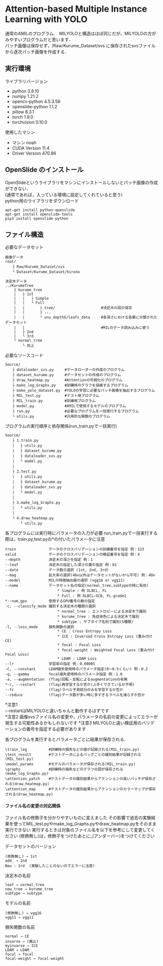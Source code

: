 # Attention-based Multiple Instance Learning with YOLO

通常のAMILのプログラム． 
MILYOLOと構造はほぼ同じだが，MILYOLOの方がみやすいプログラムだと思います．  
パッチ画像は保存せず，/Raw/Kurume_Dataset/svs に保存されたsvsファイルから逐次パッチ画像を作成する．

## 実行環境
ライブラリバージョン
- python 3.8.10
- numpy 1.21.2
- opencv-python 4.5.3.56
- openslide-python 1.1.2
- pillow 8.3.1
- torch 1.9.0
- torchvision 0.10.0

使用したマシン
- マシン noah
- CUDA Version 11.4
- Driver Version 470.86

## OpenSlide のインストール
OpenSlideというライブラリをマシンにインストールしないとパッチ画像の作成ができない．  
(通常であれば，入っている環境に設定してくれていると思う)  
python用のライブラリをダウンロード  
```
apt-get install python-openslide
apt-get install openslide-tools
pip3 install openslide-python
```

## ファイル構造
必要なデータセット
```
画像データ
root/
　　├ Raw/Kurume_Dataset/svs
　　└ Dataset/Kurume_Dataset/hirono

決定木データ
../KurumeTree
    ├ kurume_tree
    |   ├ 1st
    |   |   ├ Simple   
    |   |   └ Full
    |   |       ├ tree/                     #決定木の図の保存
    |   |       ├ ...  
    |   |       └ unu_depthX/leafs_data     #各深さにおける各葉に分類されたデータセット
    |   |                                   #MILのデータ読み込みに使う
    |   ├ 2nd        
    |   └ 3rd        
    └ normal_tree
        └ 同上
```

必要なソースコード

```
Source/
　　├ dataloader_svs.py     #データローダーの作成のプログラム
　　├ dataset_kurume.py     #データセットの作成のプログラム
　　├ draw_heatmap.py       #Attentionの可視化のプログラム
　　├ make_log_Graphs.py    #訓練時のグラフを描画するプログラム
　　├ make_yolo_dataset.py  #YOLOの学習に必要なパッチ画像を抽出するプログラム
　　├ MIL_test.py           #テスト用プログラム
　　├ MIL_train.py          #訓練用プログラム
　　├ model.py              #AMILで使用するモデルのプログラム
　　├ run.py                #必要なプログラムを一括実行するプログラム
　　└ utils.py              #汎用的な関数のプログラム
```

プログラムの実行順序と依存関係(run_train.pyで一括実行)
```
Source/
　　├ 1.train.py
　　| 　├ utils.py
　　| 　├ dataset_kurume.py
　　|　 ├ dataloader_svs.py
　　|　 └ model.py
　　|　 
　　├ 2.test.py
　　| 　├ utils.py
　　| 　├ dataset_kurume.py
　　|　 ├ dataloader_svs.py
　　|　 └ model.py
　　|　 
　　├ 3.make_log_Graphs.py
　　| 　└ utils.py
　　|　 
　　└ 4.draw_heatmap.py
　　  　└ utils.py
```

各プログラムには実行時にパラメータの入力が必要
run_train.pyで一括実行する際は，train.py,test.pyの*の付いたパラメータに注意
```
train               データのクロスバリデーションの訓練番号を指定 例：123
valid               データのクロスバリデーションの検証番号を指定 例：4
--depth             決定木の深さを指定 例：1
--leaf              決定木の指定した深さの葉の指定 例：01
--data              データ数の選択 (1st, 2nd, 3rd)
--mag               拡大率の選択(40x以外はデータセットがないから不可) 例：40x
--model             MILの特徴抽出器の選択 (vgg16 or vgg11)
--name              データセット名の指定(normal_tree,subtypeの時に有効)
                        * Simple : 例 DLBCL, FL
                        * Full : 例 DLBCL-GCB, FL-grade1
*--num_gpu          使用するGPU番号の数の指定
-c, --classify_mode 識別する決定木の種類の選択 
                        * normal_tree : エントロピーによる決定木で識別
                        * kurume_tree : 免疫染色による決定木で識別
                        * subtype : サブタイプ名別で識別(5種類)
-l, --loss_mode     損失関数の選択
                        * CE : Cross Entropy Loss
                        * ICE : Inversed Cross Entropy Loss (重み付けCE)
                        * focal : Focal Loss
                        * focal-weight : Weighted Focal Loss (重み付けFocal Loss)
                        * LDAM : LDAM Loss
--lr                学習率の指定 例：0.00005
-C, --constant      LDAM損失使用時のパラメータ指定(0～0.5くらい) 例：0.2
-g, --gamma         focal損失使用時のパラメータ指定 例：1.0
-a, --augmentation  (flag)回転・反転によるaugmentationの有無
*-r, --restart      (flag)再学習するか否か(上手くできているか不明)
--fc                (flag)ラベル予測部分のみを学習するか否か
--reduce            (flag)データ数が多い時に多すぎるラベルを減らすか否か
```
*注意1  
--restartはMILYOLOと違いちゃんと動作するはずです  
*注意2
画像svsファイル名の変更や，パラメータの名前の変更によってエラーが発生する可能性あるかもしれないです
*注意3
MILYOLOと違い検証用のバリデーションの番号を指定する必要があります  

各プログラムを実行するとパラメータごとに結果が保存される．
```
\train_log          #訓練時の損失などの値が記録される(MIL_train.py)
\test_result        #テストデータによるバッグごとの識別結果が記録される(MIL_test.py)
\model_params       #モデルのパラメータが保存される(MIL_train.py)
\graphs             #訓練時の損失などのグラフの図が保存される(make_log_Graphs.py)
\attention_patch    #テストデータの識別結果からアテンションの高いパッチが保存される(draw_heatmap.py)
\attention_map      #テストデータの識別結果からアテンションのカラーマップが保存される(draw_heatmap.py)
```

#### ファイル名の変更の対応関係
ファイル名の修飾子を分かりやすいものに変えました
その影響で過去の実験結果を使ってMIL_test.pyやmake_log_Graphs.pyやdraw_heatmap.pyをそのまま実行できない
実行するときは対象のファイル名を以下を参考にして変更してください
(修飾無し)は，修飾子をつけたあとに_(アンダーバー)をつけてください

データセットのバージョン
```
(修飾無し) → 1st  
add_ → 2nd  
New : 3rd  (実験したことのないのでエラーに注意)
```

決定木の名前
```
leaf → normal_tree
new_tree → kurume_tree
subtype → subtype
```

モデルの名前
```
(修飾無し) → vgg16
vgg11 → vgg11
```

損失関数の名前
```
normal → CE
invarse → (廃止)
myinvarse → ICE
LDAM → LDAM
focal → focal
focal-weight → focal-weight
```

